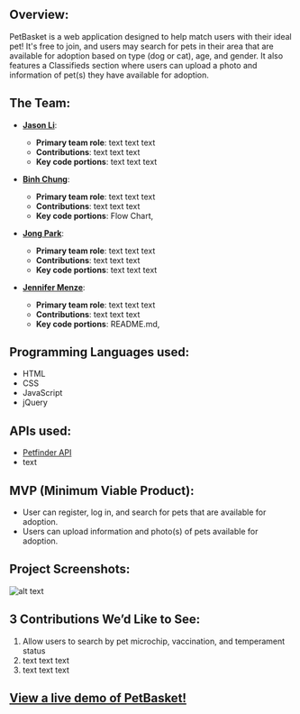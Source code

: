 ## Overview:
PetBasket is a web application designed to help match users with their ideal pet! It's free to join, and users may search for pets in their area that are available for adoption based on type (dog or cat), age, and gender. It also features a Classifieds section where users can upload a photo and information of pet(s) they have available for adoption.

## The Team:
* **[Jason Li](https://github.com/2monsta)**: 
	* **Primary team role**: text text text
  	* **Contributions**:  text text text 
  	* **Key code portions**: text text text

* **[Binh Chung](https://github.com/binhc)**: 
	* **Primary team role**: text text text 
  	* **Contributions**:  text text text 
  	* **Key code portions**: Flow Chart, 

* **[Jong Park](https://github.com/maclay13531)**:
	 * **Primary team role**: text text text
  	* **Contributions**:  text text text 
  	* **Key code portions**: text text text 

* **[Jennifer Menze](https://github.com/jamenze)**: 
  	* **Primary team role**: text text text
  	* **Contributions**:  text text text
  	* **Key code portions**: README.md, 

## Programming Languages used:
* HTML
* CSS
* JavaScript
* jQuery

## APIs used:
* [Petfinder API](https://www.petfinder.com/developers/api-docs)
* text

## MVP (Minimum Viable Product):
* User can register, log in, and search for pets that are available for adoption.
* Users can upload information and photo(s) of pets available for adoption.

## Project Screenshots:
![alt text](/images/screenshot1.png "project screenshot")

## 3 Contributions We’d Like to See:
1. Allow users to search by pet microchip, vaccination, and temperament status
2. text text text
3. text text text

## [View a live demo of PetBasket!](https://www.google.com)
